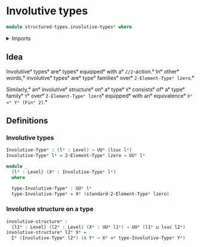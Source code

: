 # Involutive types

```agda
module structured-types.involutive-typesᵉ where
```

<details><summary>Imports</summary>

```agda
open import foundation.dependent-pair-typesᵉ
open import foundation.equivalencesᵉ
open import foundation.universe-levelsᵉ

open import univalent-combinatorics.2-element-typesᵉ
```

</details>

## Idea

Involutiveᵉ typesᵉ areᵉ typesᵉ equippedᵉ with aᵉ `ℤ/2`-action.ᵉ Inᵉ otherᵉ words,ᵉ
involutiveᵉ typesᵉ areᵉ typeᵉ familiesᵉ overᵉ `2-Element-Typeᵉ lzero`.ᵉ

Similarly,ᵉ anᵉ involutiveᵉ structureᵉ onᵉ aᵉ typeᵉ `X`ᵉ consistsᵉ ofᵉ aᵉ typeᵉ familyᵉ `Y`ᵉ
overᵉ `2-Element-Typeᵉ lzero`ᵉ equippedᵉ with anᵉ equivalenceᵉ `Xᵉ ≃ᵉ Yᵉ (Finᵉ 2)`.ᵉ

## Definitions

### Involutive types

```agda
Involutive-Typeᵉ : (lᵉ : Level) → UUᵉ (lsuc lᵉ)
Involutive-Typeᵉ lᵉ = 2-Element-Typeᵉ lzero → UUᵉ lᵉ

module _
  {lᵉ : Level} (Xᵉ : Involutive-Typeᵉ lᵉ)
  where

  type-Involutive-Typeᵉ : UUᵉ lᵉ
  type-Involutive-Typeᵉ = Xᵉ (standard-2-Element-Typeᵉ lzero)
```

### Involutive structure on a type

```agda
involutive-structureᵉ :
  {l1ᵉ : Level} (l2ᵉ : Level) (Xᵉ : UUᵉ l1ᵉ) → UUᵉ (l1ᵉ ⊔ lsuc l2ᵉ)
involutive-structureᵉ l2ᵉ Xᵉ =
  Σᵉ (Involutive-Typeᵉ l2ᵉ) (λ Yᵉ → Xᵉ ≃ᵉ type-Involutive-Typeᵉ Yᵉ)
```